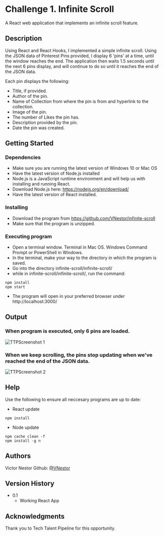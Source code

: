 # Challenge 1. Infinite Scroll

A React web application that implements an infinite scroll feature. 

## Description

Using React and React Hooks, I implemented a simple infinite scroll. Using the JSON data of Pinterest Pins provided, I display 6 'pins' at a time, until the window reaches the end. The application then waits 1.5 seconds until the next 6 pins display, and will continue to do so until it reaches the end of the JSON data.

Each pin displays the following:
  * Title, if provided.
  * Author of the pin.
  * Name of Collection from where the pin is from and hyperlink to the collection.
  * Image of the pin.
  * The number of Likes the pin has.
  * Description provided by the pin. 
  * Date the pin was created. 
  

## Getting Started

### Dependencies

* Make sure you are running the latest version of Windows 10 or Mac OS 
* Have the latest version of Node.js installed
* Node.js is a JavaScript runtime environment and will help us with installing and running React.
* Download Node.js here: https://nodejs.org/en/download/
* Have the latest version of React installed.

### Installing

* Download the program from https://github.com/VNestor/infinite-scroll
* Make sure that the program is unzipped.


### Executing program

* Open a terminal window. Terminal in Mac OS. Windows Command Prompt or PowerShell in Windows. 
* In the terminal, make your way to the directory in which the program is saved.
* Go into the directory infinite-scroll/infinite-scroll/
* while in infinite-scroll/infinite-scroll/, run the command:
```
npm install
npm start
```
* The program will open in your preferred browser under http://localhost:3000/

## Output
### When program is executed, only 6 pins are loaded.
![TTPScreenshot 1](https://user-images.githubusercontent.com/37969271/123192215-750acd80-d470-11eb-9498-f9386cec0e78.PNG)


### When we keep scrolling, the pins stop updating when we've reached the end of the JSON data.
![TTPScreenshot 2](https://user-images.githubusercontent.com/37969271/123192368-c3b86780-d470-11eb-8323-5b1b6fe438b9.PNG)


## Help

Use the following to ensure all neccesary programs are up to date:
* React update 
```
npm install
```
* Node update
```
npm cache clean -f
npm install -g n
```

## Authors

Victor Nestor 
Github: [@VNestor](https://github.com/VNestor)

## Version History

* 0.1
    * Working React App

## Acknowledgments

Thank you to Tech Talent Pipeline for this opportunity.
